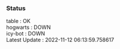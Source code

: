 ### Status


table : OK  
hogwarts : DOWN  
icy-bot : DOWN  
Latest Update : 2022-11-12 06:13:59.758617
